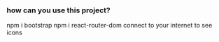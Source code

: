 ### how can you use this project?

npm i bootstrap
npm i react-router-dom
connect to your internet to see icons



